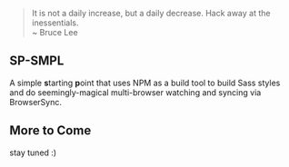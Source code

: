 > It is not a daily increase, but a daily decrease. Hack away at the inessentials.  
> ~ Bruce Lee

## SP-SMPL 

A simple **s**tarting **p**oint that uses NPM as a build tool to build Sass styles and do seemingly-magical multi-browser watching and syncing via BrowserSync.

## More to Come

stay tuned :)
